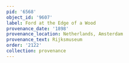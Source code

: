```yaml
---
pid: '6568'
object_id: '9607'
label: Ford at the Edge of a Wood
provenance_date: '1898'
provenance_location: Netherlands, Amsterdam
provenance_text: Rijksmuseum
order: '2122'
collection: provenance
---
```

